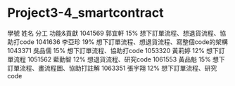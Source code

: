 # Project3-4_smartcontract

學號 姓名	分工	功能&貢獻
1041569 郭宜軒	15%	想下訂單流程、想退貨流程、協助打code
1041636 李亞珍	19%	想下訂單流程、想退貨流程、寫整個code的架構
1043371 吳品儒	15%	想下訂單流程、協助打code
1053320 黃莉婷	12%	想下訂單流程
1051562 藍勤智	12%	想退貨流程、研究code
1061553 黃品魁	15%	想下訂單流程、畫流程圖、協助打註解
1063351 張宇翔	12%	想下訂單流程、研究code
